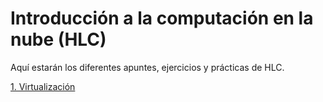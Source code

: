 # Introducción a la computación en la nube (HLC)

Aquí estarán los diferentes apuntes, ejercicios y prácticas de HLC.

[1. Virtualización](./Virtualizacion.md)
